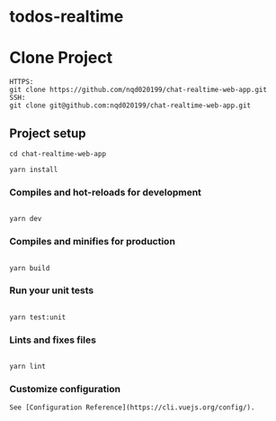 # todos-realtime

# Clone Project

```
HTTPS:
git clone https://github.com/nqd020199/chat-realtime-web-app.git
SSH:
git clone git@github.com:nqd020199/chat-realtime-web-app.git
```

## Project setup

```
cd chat-realtime-web-app
```

```
yarn install

```

### Compiles and hot-reloads for development

```

yarn dev

```

### Compiles and minifies for production

```

yarn build

```

### Run your unit tests

```

yarn test:unit

```

### Lints and fixes files

```

yarn lint

```

### Customize configuration

```
See [Configuration Reference](https://cli.vuejs.org/config/).
```
